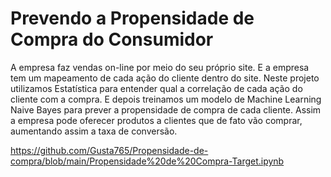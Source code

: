 # Prevendo a Propensidade de Compra do Consumidor
A empresa faz vendas on-line por meio do seu próprio site.
E a empresa tem um mapeamento de cada ação do cliente dentro do site.
Neste projeto utilizamos Estatística para entender qual a correlação de cada ação do cliente com a compra.
E depois treinamos um modelo de Machine Learning Naive Bayes para prever a propensidade de compra de cada cliente.
Assim a empresa pode oferecer produtos a clientes que de fato vão comprar, aumentando assim a taxa de conversão.

https://github.com/Gusta765/Propensidade-de-compra/blob/main/Propensidade%20de%20Compra-Target.ipynb
